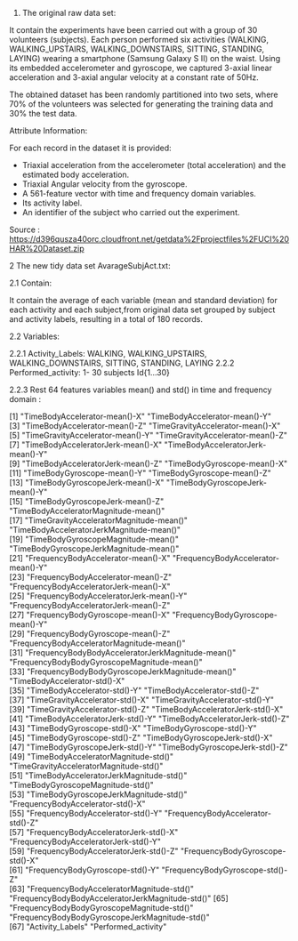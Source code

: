 1. The original raw data set:

It contain the experiments have been carried out with a group of 30 volunteers (subjects).
Each person performed six activities (WALKING, WALKING_UPSTAIRS, WALKING_DOWNSTAIRS, SITTING, STANDING, LAYING) 
wearing a smartphone (Samsung Galaxy S II) on the waist. Using its embedded accelerometer and gyroscope, we captured 
3-axial linear acceleration and 3-axial angular velocity at a constant rate of 50Hz. 

The obtained dataset has been randomly partitioned into two sets, where 70% of the volunteers was selected for generating 
the training data and 30% the test data. 

Attribute Information:

For each record in the dataset it is provided: 
- Triaxial acceleration from the accelerometer (total acceleration) and the estimated body acceleration. 
- Triaxial Angular velocity from the gyroscope. 
- A 561-feature vector with time and frequency domain variables. 
- Its activity label. 
- An identifier of the subject who carried out the experiment. 


Source : https://d396qusza40orc.cloudfront.net/getdata%2Fprojectfiles%2FUCI%20HAR%20Dataset.zip


2  The new tidy data set AvarageSubjAct.txt:

2.1 Contain:

It contain the average of each variable (mean and standard deviation) for each activity and each subject,from original data set 
grouped by subject and activity labels, resulting in a total of 180 records.

2.2 Variables:

2.2.1 Activity_Labels: WALKING, WALKING_UPSTAIRS, WALKING_DOWNSTAIRS, SITTING, STANDING, LAYING
2.2.2 Performed_activity: 1- 30 subjects Id{1...30}

2.2.3 Rest 64 features variables mean() and std() in time and frequency domain :

 [1] "TimeBodyAccelerator-mean()-X"                     "TimeBodyAccelerator-mean()-Y"                    
 [3] "TimeBodyAccelerator-mean()-Z"                     "TimeGravityAccelerator-mean()-X"                 
 [5] "TimeGravityAccelerator-mean()-Y"                  "TimeGravityAccelerator-mean()-Z"                 
 [7] "TimeBodyAcceleratorJerk-mean()-X"                 "TimeBodyAcceleratorJerk-mean()-Y"                
 [9] "TimeBodyAcceleratorJerk-mean()-Z"                 "TimeBodyGyroscope-mean()-X"                      
[11] "TimeBodyGyroscope-mean()-Y"                       "TimeBodyGyroscope-mean()-Z"                      
[13] "TimeBodyGyroscopeJerk-mean()-X"                   "TimeBodyGyroscopeJerk-mean()-Y"                  
[15] "TimeBodyGyroscopeJerk-mean()-Z"                   "TimeBodyAcceleratorMagnitude-mean()"             
[17] "TimeGravityAcceleratorMagnitude-mean()"           "TimeBodyAcceleratorJerkMagnitude-mean()"         
[19] "TimeBodyGyroscopeMagnitude-mean()"                "TimeBodyGyroscopeJerkMagnitude-mean()"           
[21] "FrequencyBodyAccelerator-mean()-X"                "FrequencyBodyAccelerator-mean()-Y"               
[23] "FrequencyBodyAccelerator-mean()-Z"                "FrequencyBodyAcceleratorJerk-mean()-X"           
[25] "FrequencyBodyAcceleratorJerk-mean()-Y"            "FrequencyBodyAcceleratorJerk-mean()-Z"           
[27] "FrequencyBodyGyroscope-mean()-X"                  "FrequencyBodyGyroscope-mean()-Y"                 
[29] "FrequencyBodyGyroscope-mean()-Z"                  "FrequencyBodyAcceleratorMagnitude-mean()"        
[31] "FrequencyBodyBodyAcceleratorJerkMagnitude-mean()" "FrequencyBodyBodyGyroscopeMagnitude-mean()"      
[33] "FrequencyBodyBodyGyroscopeJerkMagnitude-mean()"   "TimeBodyAccelerator-std()-X"                     
[35] "TimeBodyAccelerator-std()-Y"                      "TimeBodyAccelerator-std()-Z"                     
[37] "TimeGravityAccelerator-std()-X"                   "TimeGravityAccelerator-std()-Y"                  
[39] "TimeGravityAccelerator-std()-Z"                   "TimeBodyAcceleratorJerk-std()-X"                 
[41] "TimeBodyAcceleratorJerk-std()-Y"                  "TimeBodyAcceleratorJerk-std()-Z"                 
[43] "TimeBodyGyroscope-std()-X"                        "TimeBodyGyroscope-std()-Y"                       
[45] "TimeBodyGyroscope-std()-Z"                        "TimeBodyGyroscopeJerk-std()-X"                   
[47] "TimeBodyGyroscopeJerk-std()-Y"                    "TimeBodyGyroscopeJerk-std()-Z"                   
[49] "TimeBodyAcceleratorMagnitude-std()"               "TimeGravityAcceleratorMagnitude-std()"           
[51] "TimeBodyAcceleratorJerkMagnitude-std()"           "TimeBodyGyroscopeMagnitude-std()"                
[53] "TimeBodyGyroscopeJerkMagnitude-std()"             "FrequencyBodyAccelerator-std()-X"                
[55] "FrequencyBodyAccelerator-std()-Y"                 "FrequencyBodyAccelerator-std()-Z"                
[57] "FrequencyBodyAcceleratorJerk-std()-X"             "FrequencyBodyAcceleratorJerk-std()-Y"            
[59] "FrequencyBodyAcceleratorJerk-std()-Z"             "FrequencyBodyGyroscope-std()-X"                  
[61] "FrequencyBodyGyroscope-std()-Y"                   "FrequencyBodyGyroscope-std()-Z"                  
[63] "FrequencyBodyAcceleratorMagnitude-std()"          "FrequencyBodyBodyAcceleratorJerkMagnitude-std()" 
[65] "FrequencyBodyBodyGyroscopeMagnitude-std()"        "FrequencyBodyBodyGyroscopeJerkMagnitude-std()"   
[67] "Activity_Labels"                                  "Performed_activity" 




